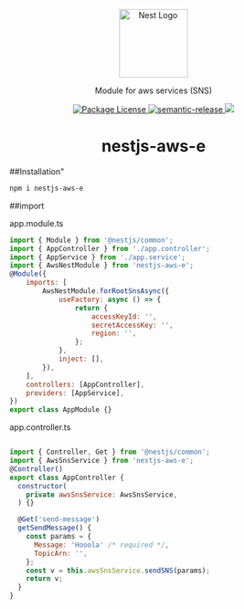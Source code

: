 
<p align="center">
  <a href="http://nestjs.com/" target="blank"><img src="https://nestjs.com/img/logo-small.svg" width="120" alt="Nest Logo" /></a>
</p>

[circleci-image]: https://img.shields.io/circleci/build/github/nestjs/nest/master?token=abc123def456
[circleci-url]: https://circleci.com/gh/nestjs/nest

  <p align="center">Module for aws services (SNS) 
        <p align="center">

<a href="https://www.npmjs.com/~nestjscore" target="_blank">
    <img src="https://img.shields.io/npm/l/@nestjs/core.svg" alt="Package License" />
</a>
<a href="#badge">
    <img alt="semantic-release" src="https://img.shields.io/badge/%20%20%F0%9F%93%A6%F0%9F%9A%80-semantic--release-e10079.svg">
</a>
<a href="https://paypal.me/hea717" target="_blank"><img src="https://img.shields.io/badge/Donate-PayPal-ff3f59.svg"/></a>
</p>


<h1 align="center" style="border-bottom: none;">nestjs-aws-e</h1>

##Installation"
```zsh
npm i nestjs-aws-e
```

##import

 app.module.ts

```javascript
import { Module } from '@nestjs/common';
import { AppController } from './app.controller';
import { AppService } from './app.service';
import { AwsNestModule } from 'nestjs-aws-e';
@Module({
    imports: [
        AwsNestModule.forRootSnsAsync({
            useFactory: async () => {
                return {
                    accessKeyId: '',
                    secretAccessKey: '',
                    region: '',
                };
            },
            inject: [],
        }),
    ],
    controllers: [AppController],
    providers: [AppService],
})
export class AppModule {}
```
app.controller.ts

```javascript

import { Controller, Get } from '@nestjs/common';
import { AwsSnsService } from 'nestjs-aws-e';
@Controller()
export class AppController {
  constructor(
    private awsSnsService: AwsSnsService,
  ) {}

  @Get('send-message')
  getSendMessage() {
    const params = {
      Message: 'Hooola' /* required */,
      TopicArn: '',
    };
    const v = this.awsSnsService.sendSNS(params);
    return v;
  }
}


```


